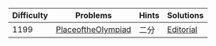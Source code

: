 | Difficulty | Problems | Hints | Solutions |
|------------|------------|-----------|-----------|
| 1199 | [PlaceoftheOlympiad](https://codeforces.com/contest/2091/problem/D) | 二分 | [Editorial](https://github.com/aboutliu/Daily_Problem/blob/main/2025/03/26/solution/PlaceoftheOlympiad.md) |
